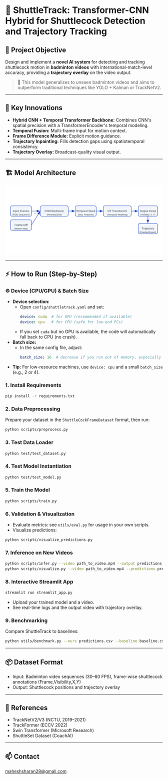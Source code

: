 # 🏸 ShuttleTrack: Transformer-CNN Hybrid for Shuttlecock Detection and Trajectory Tracking

## 📌 Project Objective
Design and implement a **novel AI system** for detecting and tracking shuttlecock motion in **badminton videos** with international-match-level accuracy, providing a **trajectory overlay** on the video output.

> 🎯 This model generalizes to unseen badminton videos and aims to outperform traditional techniques like YOLO + Kalman or TrackNetV2.

---

## 🚀 Key Innovations
- **Hybrid CNN + Temporal Transformer Backbone:** Combines CNN's spatial precision with a TransformerEncoder's temporal modeling.
- **Temporal Fusion:** Multi-frame input for motion context.
- **Frame Difference Module:** Explicit motion guidance.
- **Trajectory Inpainting:** Fills detection gaps using spatiotemporal consistency.
- **Trajectory Overlay:** Broadcast-quality visual output.

---

## 🏗️ Model Architecture

<img src="assets/architecture.svg" alt="ShuttleTrack Architecture" width="800"/>

---

## ⚡ How to Run (Step-by-Step)

### ⚙️ Device (CPU/GPU) & Batch Size
- **Device selection:**
  - Open `config/shuttletrack.yaml` and set:
    ```yaml
    device: cuda  # for GPU (recommended if available)
    device: cpu   # for CPU (safe for low-end PCs)
    ```
  - If you set `cuda` but no GPU is available, the code will automatically fall back to CPU (no crash).
- **Batch size:**
  - In the same config file, adjust:
    ```yaml
    batch_size: 16  # decrease if you run out of memory, especially on CPU or low-end GPU
    ```
- **Tip:** For low-resource machines, use `device: cpu` and a small `batch_size` (e.g., 2 or 4).

### 1. **Install Requirements**
```bash
pip install -r requirements.txt
```

### 2. **Data Preprocessing**
Prepare your dataset in the `ShuttleCockFrameDataset` format, then run:
```bash
python scripts/preprocess.py
```

### 3. **Test Data Loader**
```bash
python test/test_dataset.py
```

### 4. **Test Model Instantiation**
```bash
python test/test_model.py
```

### 5. **Train the Model**
```bash
python scripts/train.py
```

### 6. **Validation & Visualization**
- Evaluate metrics: see `utils/eval.py` for usage in your own scripts.
- Visualize predictions:
```bash
python scripts/visualize_predictions.py
```

### 7. **Inference on New Videos**
```bash
python scripts/infer.py --video path_to_video.mp4 --output predictions.csv --checkpoint checkpoint_best.pth
python scripts/visualize.py --video path_to_video.mp4 --predictions predictions.csv --output output_with_trajectory.mp4
```

### 8. **Interactive Streamlit App**
```bash
streamlit run streamlit_app.py
```
- Upload your trained model and a video.
- See real-time logs and the output video with trajectory overlay.

### 9. **Benchmarking**
Compare ShuttleTrack to baselines:
```bash
python utils/benchmark.py --ours predictions.csv --baseline baseline.csv --gt ground_truth.csv --output results/benchmark_report.md
```

---

## 📦 Dataset Format
- Input: Badminton video sequences (30–60 FPS), frame-wise shuttlecock annotations (Frame,Visibility,X,Y)
- Output: Shuttlecock positions and trajectory overlay

---

## 📘 References
- TrackNetV2/V3 (NCTU, 2019–2021)
- TrackFormer (ECCV 2022)
- Swin Transformer (Microsoft Research)
- ShuttleSet Dataset (CoachAI)

---

## 📫 Contact
maheshsharan28@gmail.com